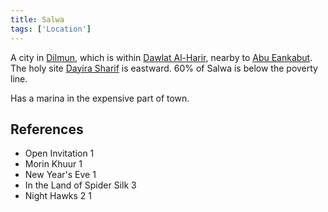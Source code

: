 ```yaml
---
title: Salwa
tags: ['Location']
---
```

A city in [Dilmun](wiki/Dilmun.md), which is within [Dawlat Al-Harir](wiki/Dawlat%20Al-Harir.md), nearby to [Abu Eankabut](wiki/Abu%20Eankabut.md). The holy site [Dayira Sharif](wiki/Dayira%20Sharif) is eastward. 60% of Salwa is below the poverty line.

Has a marina in the expensive part of town.

## References
- Open Invitation 1
- Morin Khuur 1
- New Year's Eve 1
- In the Land of Spider Silk 3
- Night Hawks 2 1
